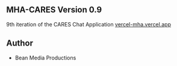 
## MHA-CARES Version 0.9

9th iteration of the CARES Chat Application
[vercel-mha.vercel.app](url)


## Author

- Bean Media Productions
